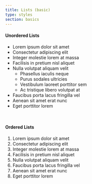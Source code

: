 ```yaml
---
title: Lists (basic)
type: styles
section: basics
---
```


<h4>Unordered Lists</h4>

<ul> <li>Lorem ipsum dolor sit amet</li> <li>Consectetur adipiscing elit</li> <li>Integer molestie lorem at massa</li> <li>Facilisis in pretium nisl aliquet</li> <li>Nulla volutpat aliquam velit <ul> <li>Phasellus iaculis neque</li> <li>Purus sodales ultricies</li> <li>Vestibulum laoreet porttitor sem</li> <li>Ac tristique libero volutpat at</li> </ul> </li> <li>Faucibus porta lacus fringilla vel</li> <li>Aenean sit amet erat nunc</li> <li>Eget porttitor lorem</li> </ul>

<br/>

<h4>Ordered Lists</h4>

<ol> <li>Lorem ipsum dolor sit amet</li> <li>Consectetur adipiscing elit</li> <li>Integer molestie lorem at massa</li> <li>Facilisis in pretium nisl aliquet</li> <li>Nulla volutpat aliquam velit</li> <li>Faucibus porta lacus fringilla vel</li> <li>Aenean sit amet erat nunc</li> <li>Eget porttitor lorem</li> </ol>